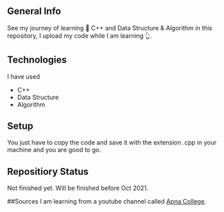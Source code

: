 ## General Info
See my journey of learning :thinking: C++ and Data Structure & Algorithm in this repository, I upload my code while I am learning :point_up_2:.

## Technologies
I have used
- C++
- Data Structure
- Algorithm

## Setup
You just have to copy the code and save it with the extension .cpp in your machine and you are good to go.

## Repositiory Status
Not finished yet. Will be finished before Oct 2021.

##Sources
I am learning from a youtube channel called [Apna College](https://www.youtube.com/playlist?list=PLfqMhTWNBTe0b2nM6JHVCnAkhQRGiZMSJ).
